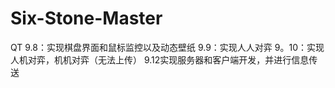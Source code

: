 # Six-Stone-Master
QT
9.8：实现棋盘界面和鼠标监控以及动态壁纸
9.9：实现人人对弈
9。10：实现人机对弈，机机对弈（无法上传）
9.12实现服务器和客户端开发，并进行信息传送
